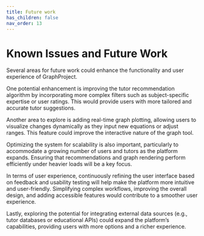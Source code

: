 ```yaml
---
title: Future work
has_children: false
nav_order: 13
---
```


# Known Issues and Future Work

Several areas for future work could enhance the functionality and user experience of GraphProject. 

One potential enhancement is improving the tutor recommendation algorithm by incorporating more complex filters such as subject-specific expertise or user ratings. This would provide users with more tailored and accurate tutor suggestions.

Another area to explore is adding real-time graph plotting, allowing users to visualize changes dynamically as they input new equations or adjust ranges. This feature could improve the interactive nature of the graph tool.

Optimizing the system for scalability is also important, particularly to accommodate a growing number of users and tutors as the platform expands. Ensuring that recommendations and graph rendering perform efficiently under heavier loads will be a key focus.

In terms of user experience, continuously refining the user interface based on feedback and usability testing will help make the platform more intuitive and user-friendly. Simplifying complex workflows, improving the overall design, and adding accessible features would contribute to a smoother user experience.

Lastly, exploring the potential for integrating external data sources (e.g., tutor databases or educational APIs) could expand the platform’s capabilities, providing users with more options and a richer experience.
